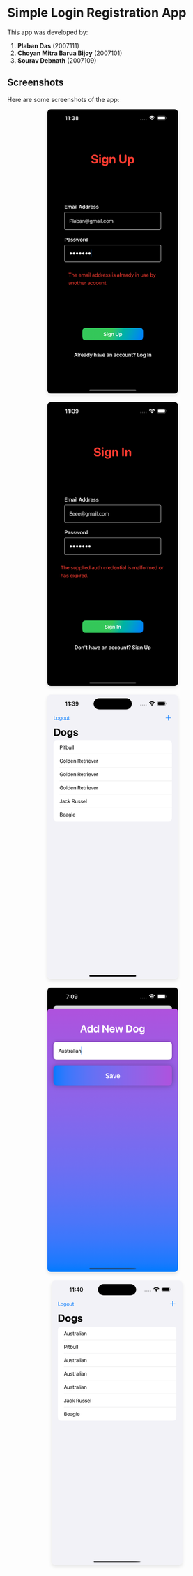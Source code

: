 # Simple Login Registration App

This app was developed by:  
1. **Plaban Das** (2007111)  
2. **Choyan Mitra Barua Bijoy** (2007101)  
3. **Sourav Debnath** (2007109)  

## Screenshots  

Here are some screenshots of the app:  

<div style="display: flex; justify-content: center; flex-wrap: wrap; gap: 20px;">
  <img src="ss1.png" alt="App Screenshot 1" width="300" style="border-radius: 8px; box-shadow: 0 4px 8px rgba(0, 0, 0, 0.1); transition: transform 0.3s;">
  <br>
  <img src="ss2.png" alt="App Screenshot 2" width="300" style="border-radius: 8px; box-shadow: 0 4px 8px rgba(0, 0, 0, 0.1); transition: transform 0.3s;">
  <br>
  <img src="ss3.png" alt="App Screenshot 3" width="300" style="border-radius: 8px; box-shadow: 0 4px 8px rgba(0, 0, 0, 0.1); transition: transform 0.3s;">
    <br>
  <img src="ss4.png" alt="App Screenshot 4" width="300" style="border-radius: 8px; box-shadow: 0 4px 8px rgba(0, 0, 0, 0.1); transition: transform 0.3s;">
    <br>
  <img src="ss5.png" alt="App Screenshot 5" width="300" style="border-radius: 8px; box-shadow: 0 4px 8px rgba(0, 0, 0, 0.1); transition: transform 0.3s;">
</div>

